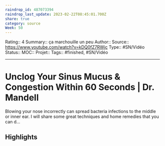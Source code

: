```yaml
---
raindrop_id: 487073394
raindrop_last_update: 2023-02-22T08:45:01.700Z
share: true
category: source
Week: 50
---
```


Rating:: 4
Summary:: ça marchouille un peu
Author::
Source:: https://www.youtube.com/watch?v=kDQ0fZ7RWjc
Type:: #SN/Vidéo 
Status:: 
MOC::
Projet:: 
Tags:: #finished, #SN/Vidéo

---
# Unclog Your Sinus Mucus & Congestion Within 60 Seconds | Dr. Mandell

Blowing your nose incorrectly can spread bacteria infections to the middle or inner ear.  I will share some great techniques and home remedies that you can d...

## Highlights
